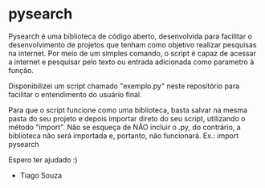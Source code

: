 # pysearch

Pysearch é uma biblioteca de código aberto, desenvolvida para facilitar o desenvolvimento de projetos que tenham como objetivo realizar pesquisas na internet.
Por meio de um simples comando, o script é capaz de acessar a internet e pesquisar pelo texto ou entrada adicionada como parametro à função.

Disponibilizei um script chamado "exemplo.py" neste repositório para facilitar o entendimento do usuário final.

Para que o script funcione como uma biblioteca, basta salvar na mesma pasta do seu projeto e depois importar direto do seu script, utilizando o método "import".
Não se esqueça de NÃO incluir o .py, do contrário, a biblioteca não será importada e, portanto, não funcionará.
Ex.: import pysearch

Espero ter ajudado :)

 - Tiago Souza

